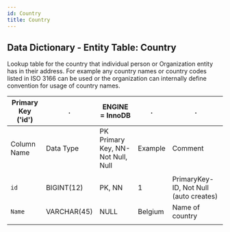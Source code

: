 ```yaml
---
id: Country
title: Country
---
```


## Data Dictionary - Entity Table: Country
Lookup table for the country that individual person or Organization entity has in their address. 
For example any country names or country codes listed in ISO 3166 can be used or the organization can internally define convention for usage of country names.

| Primary Key ('id')|.|ENGINE = InnoDB|.|.|
|---|---|---|---|---|
| Column Name| Data Type|PK Primary Key, NN-Not Null, Null|Example|Comment|
||
|`id`| BIGINT(12)|PK, NN|1|PrimaryKey-ID, Not Null (auto creates)|
|`Name`| VARCHAR(45)|NULL|Belgium| Name of country|
||		
